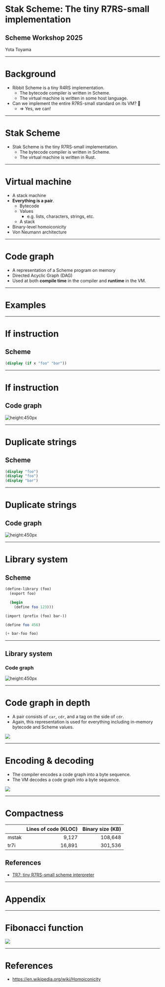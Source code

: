 <!--
theme: default
paginate: true
-->

# Stak Scheme: The tiny R7RS-small implementation

## Scheme Workshop 2025

Yota Toyama

---

# Background

- Ribbit Scheme is a tiny R4RS implementation.
  - The bytecode compiler is written in Scheme.
  - The virtual machine is written in some host language.
- Can we implement the entire R7RS-small standard on its VM? 🤔
  - => Yes, we can!

---

# Stak Scheme

- Stak Scheme is the tiny R7RS-small implementation.
  - The bytecode compiler is written in Scheme.
  - The virtual machine is written in Rust.

---

# Virtual machine

- A stack machine
- **Everything is a pair**.
  - Bytecode
  - Values
    - e.g. lists, characters, strings, etc.
  - A stack
- Binary-level homoiconicity
- Von Neumann architecture

---

# Code graph

- A representation of a Scheme program on memory
- Directed Acyclic Graph (DAG)
- Used at both **compile time** in the compiler and **runtime** in the VM.

---

# Examples

---

# If instruction

## Scheme

```scheme
(display (if x "foo" "bar"))
```

---

# If instruction

## Code graph

![height:450px](./if-instruction.svg)

---

# Duplicate strings

## Scheme

```scheme
(display "foo")
(display "foo")
(display "bar")
```

---

# Duplicate strings

## Code graph

![height:450px](./duplicate-strings.svg)

---

# Library system

## Scheme

```scheme
(define-library (foo)
  (export foo)

  (begin
    (define foo 123)))
```

```scheme
(import (prefix (foo) bar-))

(define foo 456)

(+ bar-foo foo)
```

---

## Library system

### Code graph

![height:450px](./library-system.svg)

---

# Code graph in depth

- A pair consists of `car`, `cdr`, and a tag on the side of `cdr`.
- Again, this representation is used for everything including in-memory bytecode and Scheme values.

![](code-graph-in-depth.svg)

---

# Encoding & decoding

- The compiler encodes a code graph into a byte sequence.
- The VM decodes a code graph into a byte sequence.

![](encode-decode.svg)

---

# Compactness

|       | Lines of code (KLOC) | Binary size (KB) |
| ----- | -------------------: | ---------------: |
| mstak |                9,127 |          108,648 |
| tr7i  |               16,891 |          301,536 |

## References

- [TR7: tiny R7RS-small scheme interpreter](https://jobol.gitlab.io/tr7/)

---

# Appendix

---

# Fibonacci function

![](./fibonacci.svg)

---

# References

- https://en.wikipedia.org/wiki/Homoiconicity
